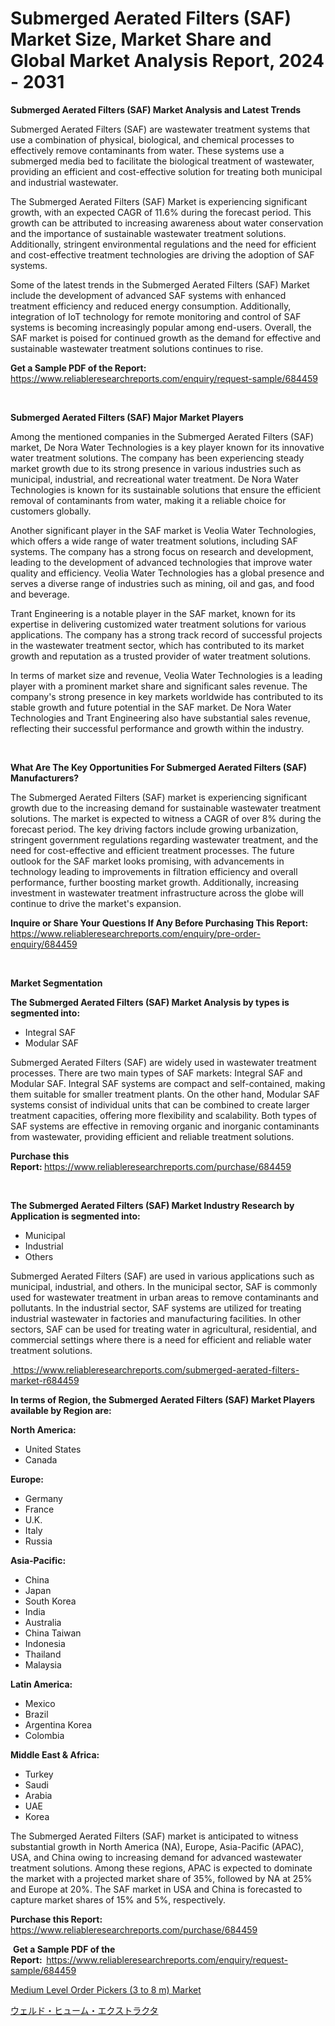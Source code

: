 <p><h1>Submerged Aerated Filters (SAF) Market Size, Market Share and Global Market Analysis Report, 2024 - 2031</h1></p><p><strong>Submerged Aerated Filters (SAF) Market Analysis and Latest Trends</strong></p>
<p><p>Submerged Aerated Filters (SAF) are wastewater treatment systems that use a combination of physical, biological, and chemical processes to effectively remove contaminants from water. These systems use a submerged media bed to facilitate the biological treatment of wastewater, providing an efficient and cost-effective solution for treating both municipal and industrial wastewater.</p><p>The Submerged Aerated Filters (SAF) Market is experiencing significant growth, with an expected CAGR of 11.6% during the forecast period. This growth can be attributed to increasing awareness about water conservation and the importance of sustainable wastewater treatment solutions. Additionally, stringent environmental regulations and the need for efficient and cost-effective treatment technologies are driving the adoption of SAF systems.</p><p>Some of the latest trends in the Submerged Aerated Filters (SAF) Market include the development of advanced SAF systems with enhanced treatment efficiency and reduced energy consumption. Additionally, integration of IoT technology for remote monitoring and control of SAF systems is becoming increasingly popular among end-users. Overall, the SAF market is poised for continued growth as the demand for effective and sustainable wastewater treatment solutions continues to rise.</p></p>
<p><strong>Get a Sample PDF of the Report:&nbsp;</strong> <a href="https://www.reliableresearchreports.com/enquiry/request-sample/684459">https://www.reliableresearchreports.com/enquiry/request-sample/684459</a></p>
<p>&nbsp;</p>
<p><strong>Submerged Aerated Filters (SAF) Major Market Players</strong></p>
<p><p>Among the mentioned companies in the Submerged Aerated Filters (SAF) market, De Nora Water Technologies is a key player known for its innovative water treatment solutions. The company has been experiencing steady market growth due to its strong presence in various industries such as municipal, industrial, and recreational water treatment. De Nora Water Technologies is known for its sustainable solutions that ensure the efficient removal of contaminants from water, making it a reliable choice for customers globally.</p><p>Another significant player in the SAF market is Veolia Water Technologies, which offers a wide range of water treatment solutions, including SAF systems. The company has a strong focus on research and development, leading to the development of advanced technologies that improve water quality and efficiency. Veolia Water Technologies has a global presence and serves a diverse range of industries such as mining, oil and gas, and food and beverage.</p><p>Trant Engineering is a notable player in the SAF market, known for its expertise in delivering customized water treatment solutions for various applications. The company has a strong track record of successful projects in the wastewater treatment sector, which has contributed to its market growth and reputation as a trusted provider of water treatment solutions.</p><p>In terms of market size and revenue, Veolia Water Technologies is a leading player with a prominent market share and significant sales revenue. The company's strong presence in key markets worldwide has contributed to its stable growth and future potential in the SAF market. De Nora Water Technologies and Trant Engineering also have substantial sales revenue, reflecting their successful performance and growth within the industry.</p></p>
<p>&nbsp;</p>
<p><strong>What Are The Key Opportunities For Submerged Aerated Filters (SAF) Manufacturers?</strong></p>
<p><p>The Submerged Aerated Filters (SAF) market is experiencing significant growth due to the increasing demand for sustainable wastewater treatment solutions. The market is expected to witness a CAGR of over 8% during the forecast period. The key driving factors include growing urbanization, stringent government regulations regarding wastewater treatment, and the need for cost-effective and efficient treatment processes. The future outlook for the SAF market looks promising, with advancements in technology leading to improvements in filtration efficiency and overall performance, further boosting market growth. Additionally, increasing investment in wastewater treatment infrastructure across the globe will continue to drive the market's expansion.</p></p>
<p><strong>Inquire or Share Your Questions If Any Before Purchasing This Report:</strong> <a href="https://www.reliableresearchreports.com/enquiry/pre-order-enquiry/684459">https://www.reliableresearchreports.com/enquiry/pre-order-enquiry/684459</a></p>
<p>&nbsp;</p>
<p><strong>Market Segmentation</strong></p>
<p><strong>The Submerged Aerated Filters (SAF) Market Analysis by types is segmented into:</strong></p>
<p><ul><li>Integral SAF</li><li>Modular SAF</li></ul></p>
<p><p>Submerged Aerated Filters (SAF) are widely used in wastewater treatment processes. There are two main types of SAF markets: Integral SAF and Modular SAF. Integral SAF systems are compact and self-contained, making them suitable for smaller treatment plants. On the other hand, Modular SAF systems consist of individual units that can be combined to create larger treatment capacities, offering more flexibility and scalability. Both types of SAF systems are effective in removing organic and inorganic contaminants from wastewater, providing efficient and reliable treatment solutions.</p></p>
<p><strong>Purchase this Report:&nbsp;</strong><a href="https://www.reliableresearchreports.com/purchase/684459">https://www.reliableresearchreports.com/purchase/684459</a></p>
<p>&nbsp;</p>
<p><strong>The Submerged Aerated Filters (SAF) Market Industry Research by Application is segmented into:</strong></p>
<p><ul><li>Municipal</li><li>Industrial</li><li>Others</li></ul></p>
<p><p>Submerged Aerated Filters (SAF) are used in various applications such as municipal, industrial, and others. In the municipal sector, SAF is commonly used for wastewater treatment in urban areas to remove contaminants and pollutants. In the industrial sector, SAF systems are utilized for treating industrial wastewater in factories and manufacturing facilities. In other sectors, SAF can be used for treating water in agricultural, residential, and commercial settings where there is a need for efficient and reliable water treatment solutions.</p></p>
<p><a href="https://www.reliableresearchreports.com/submerged-aerated-filters-market-r684459">&nbsp;https://www.reliableresearchreports.com/submerged-aerated-filters-market-r684459</a></p>
<p><strong>In terms of Region, the Submerged Aerated Filters (SAF) Market Players available by Region are:</strong></p>
<p>
    <p> <strong> North America: </strong>
        <ul>
            <li>United States</li>
            <li>Canada</li>
        </ul>
        </p> 
    <p> <strong> Europe: </strong>
        <ul>
            <li>Germany</li>
            <li>France</li>
            <li>U.K.</li>
            <li>Italy</li>
            <li>Russia</li>
        </ul>
        </p> 
    <p> <strong> Asia-Pacific: </strong>
        <ul>
            <li>China</li>
            <li>Japan</li>
            <li>South Korea</li>
            <li>India</li>
            <li>Australia</li>
            <li>China Taiwan</li>
            <li>Indonesia</li>
            <li>Thailand</li>
            <li>Malaysia</li>
        </ul>
        </p> 
    <p> <strong> Latin America: </strong>
        <ul>
            <li>Mexico</li>
            <li>Brazil</li>
            <li>Argentina Korea</li>
            <li>Colombia</li>
        </ul>
        </p> 
    <p> <strong> Middle East & Africa: </strong>
        <ul>
            <li>Turkey</li>
            <li>Saudi</li>
            <li>Arabia</li>
            <li>UAE</li>
            <li>Korea</li>
        </ul>
    </p>
    </p>
<p><p>The Submerged Aerated Filters (SAF) market is anticipated to witness substantial growth in North America (NA), Europe, Asia-Pacific (APAC), USA, and China owing to increasing demand for advanced wastewater treatment solutions. Among these regions, APAC is expected to dominate the market with a projected market share of 35%, followed by NA at 25% and Europe at 20%. The SAF market in USA and China is forecasted to capture market shares of 15% and 5%, respectively.</p></p>
<p><strong>Purchase this Report: </strong><a href="https://www.reliableresearchreports.com/purchase/684459">https://www.reliableresearchreports.com/purchase/684459</a></p>
<p>&nbsp;<strong>Get a Sample PDF of the Report:&nbsp;&nbsp;</strong><a href="https://www.reliableresearchreports.com/enquiry/request-sample/684459">https://www.reliableresearchreports.com/enquiry/request-sample/684459</a></p>
<p><strong></strong></p>
<p><p><a href="https://github.com/RickHolmes3/Market-Research-Report-List-4/blob/main/medium-level-order-pickers-3-to-8-m-market.md">Medium Level Order Pickers (3 to 8 m) Market</a></p><p><a href="https://github.com/zekaoe592392/Market-Research-Report-List-2/blob/main/954976546142.md">ウェルド・ヒューム・エクストラクタ</a></p></p>